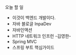 오늘 할 일 
- 이것이 백엔드 개발이다. 
- 자바 블로글 InpaDev 
- 자바인액션 
- HTTP 네트워크 인프런 -김영한-
- Spring MVC 
- 스프링 부트 핵심가이드
